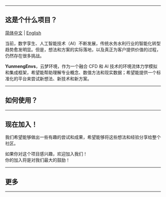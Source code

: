 
---------------------------------------------------------------------------------


## 这是个什么项目？

[简体中文](README.md) | [English](README.md)

当前，数字孪生、人工智能技术（AI）不断发展，传统水务水利行业的智能化转型趋势愈发明显。但是，想法和方案的实际落地，以及真正为客户提供价值的过程，仍然存在很多挑战。

**YunmengEnvs**，云梦环境，作为一个融合 CFD 和 AI 技术的环境流体力学模拟和集成框架，希望能帮助理解专业概念、数值方法和现实数据；希望能提供一个标准化的平台来尝试新想法、新技术和新方案。 


---------------------------------------------------------------------------------

## 如何使用？


---------------------------------------------------------------------------------

## 现在加入！  

我们希望能够做出一些有趣的尝试和成果，希望能够将这些想法和经验分享给整个社区。

如果你对这个项目感兴趣，欢迎加入我们！  
你的加入将是对我们最大的鼓励！ 


---------------------------------------------------------------------------------

## 更多


---------------------------------------------------------------------------------
